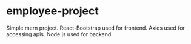 # employee-project
Simple mern project.
React-Bootstrap used for frontend.
Axios used for accessing apis.
Node.js used for backend.
